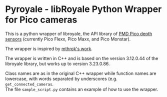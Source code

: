 # Pyroyale - libRoyale Python Wrapper for Pico cameras

This is a python wrapper of libroyale, the API library of [PMD Pico depth sensors](https://pmdtec.com/picofamily/) (currently Pico Flexx, Pico Maxx, and Pico Monstar).

The wrapper is inspired by [mthrok's work](https://github.com/mthrok/libroyale-python-wrapper).

The wrapper is written in C++ and is based on the version 3.12.0.44 of the libroyale library, but works up to version 3.23.0.86.

Class names are as in the original C++ wrapper while function names are lowercase, with words separated by underscores (e.g. `get_connected_cameras`.  
The file `sample_script.py` contains an example of how to use the wrapper.
